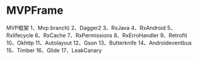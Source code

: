 # MVPFrame
MVP框架
1、Mvp branch)
2、Dagger2
3、RxJava
4、RxAndroid
5、Rxlifecycle
6、RxCache
7、RxPermissions
8、RxErroHandler
9、Retrofit
10、Okhttp
11、Autolayout
12、Gson
13、Butterknife
14、Androideventbus
15、Timber
16、Glide
17、LeakCanary